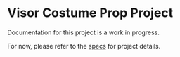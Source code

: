 # Visor Costume Prop Project
Documentation for this project is a work in progress.

For now, please refer to the [specs](specs.yaml) for project details.
